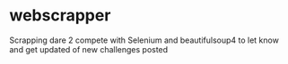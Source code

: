# webscrapper
Scrapping dare 2 compete with Selenium and beautifulsoup4 to let know and get updated of new challenges posted
